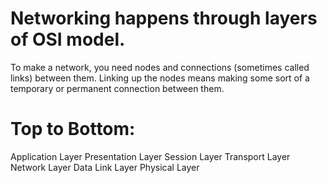  # Networking happens through layers of OSI model.
 To make a network, you need nodes and connections (sometimes called links) between them. Linking up the nodes means making some sort of a temporary or permanent connection between them. 
 
 # Top to Bottom:
 Application Layer
 Presentation Layer
 Session Layer
 Transport Layer
 Network Layer
 Data Link Layer
 Physical Layer
